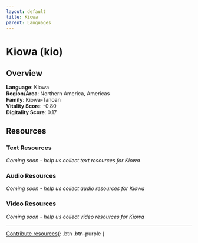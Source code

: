```yaml
---
layout: default
title: Kiowa
parent: Languages
---
```


# Kiowa (kio)

## Overview

**Language**: Kiowa  
**Region/Area**: Northern America, Americas  
**Family**: Kiowa-Tanoan  
**Vitality Score**: -0.80  
**Digitality Score**: 0.17  

## Resources

### Text Resources
*Coming soon - help us collect text resources for Kiowa*

### Audio Resources
*Coming soon - help us collect audio resources for Kiowa*

### Video Resources
*Coming soon - help us collect video resources for Kiowa*

---

[Contribute resources](https://fairtrain.github.io/){: .btn .btn-purple }
